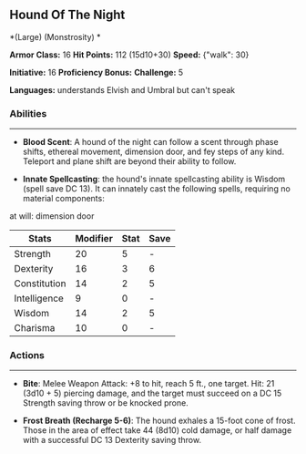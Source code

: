 ## Hound Of The Night
*(Large) (Monstrosity) *

**Armor Class:** 16
**Hit Points:** 112 (15d10+30)
**Speed:** {"walk": 30}

**Initiative:** 16
**Proficiency Bonus:**
**Challenge:** 5

**Languages:** understands Elvish and Umbral but can't speak

### Abilities
 --- 
- **Blood Scent**: A hound of the night can follow a scent through phase shifts, ethereal movement, dimension door, and fey steps of any kind. Teleport and plane shift are beyond their ability to follow.

- **Innate Spellcasting**: the hound's innate spellcasting ability is Wisdom (spell save DC 13). It can innately cast the following spells, requiring no material components:

at will: dimension door



| Stats | Modifier | Stat | Save
| ---- | ---- | ---- | ---- |
| Strength | 20 | 5 | - |
| Dexterity | 16 | 3 | 6 |
| Constitution | 14 | 2 | 5 |
| Intelligence | 9 | 0 | - |
| Wisdom | 14 | 2 | 5 |
| Charisma | 10 | 0 | - |

### Actions
 --- 
- **Bite**: Melee Weapon Attack: +8 to hit, reach 5 ft., one target. Hit: 21 (3d10 + 5) piercing damage, and the target must succeed on a DC 15 Strength saving throw or be knocked prone.

- **Frost Breath (Recharge 5-6)**: The hound exhales a 15-foot cone of frost. Those in the area of effect take 44 (8d10) cold damage, or half damage with a successful DC 13 Dexterity saving throw.

